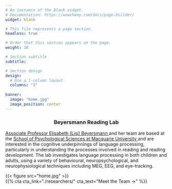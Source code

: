```yaml
---
# An instance of the Blank widget.
# Documentation: https://wowchemy.com/docs/page-builder/
widget: blank

# This file represents a page section.
headless: true

# Order that this section appears on the page.
weight: 10

# Section subtitle
subtitle:

# Section design
design:
  # Use a 1-column layout
  columns: "1"
  
banner:
  image: "home.jpg"
  image_position: center
---
```


<html>
<head>
  <style>
    /* Center align the h3 heading and make it bold, with a smaller size */
    h3 {
      text-align: center;---
# An instance of the Blank widget.
# Documentation: https://wowchemy.com/docs/page-builder/
widget: blank

# This file represents a page section.
headless: true

# Order that this section appears on the page.
weight: 10

# Section subtitle
subtitle:

# Section design
design:
  # Use a 1-column layout
  columns: "1"
  
banner:
  image: "home.jpg"
  image_position: center
---

<html>
<head>
  <style>
    /* Ensure the whole page is styled correctly, targeting only specific elements */
    body {
      font-family: Arial, sans-serif; /* Optional, for better readability */
    }

    /* Center the heading (h3) and make it bold, with a smaller font */
    h3 {
      text-align: center;
      font-weight: bold;
      font-size: 24px; /* Adjust to a smaller size */
      margin-bottom: 20px; /* Adds some space below the heading */
    }

    /* Ensure description text is centered and smaller */
    .description-text {
      font-size: 14px !important; /* Make sure it's smaller */
      text-align: center; /* Ensure the text is centered */
      max-width: 800px; /* Prevent the text from stretching too wide */
      margin: 0 auto 20px auto; /* Center the paragraph and space below */
      padding-left: 10px;
      padding-right: 10px;
      line-height: 1.6; /* Improve readability */
    }

    /* Image styling: Ensure it is centered */
    .image-container {
      text-align: center;
      margin-top: 20px; /* Space above image */
      margin-bottom: 20px; /* Space below image */
    }

    .image-container img {
      display: block;
      margin-left: auto;
      margin-right: auto;
      max-width: 100%;
    }

    /* "Meet the Team" Button Styling: Reduce space below */
    .cta-container {
      margin-bottom: 10px; /* Reduce space after the button */
    }
  </style>
</head>
<body>

  <!-- Heading for the lab (now h3) -->
  <h3>Beyersmann Reading Lab</h3>

  <!-- Body text with linked researcher and university info -->
  <p class="description-text">
    <a href="https://beyersmannlab.cogscience.org/author/associate-professor-elisabeth-lisi-beyersmann/" target="_blank">
      Associate Professor Elisabeth (Lisi) Beyersmann
    </a> and her team are based at the 
    <a href="https://www.mq.edu.au/about/about-the-university/our-faculties/medicine-and-health-sciences/departments-and-centres/department-of-psychology" target="_blank">
      School of Psychological Sciences at Macquarie University
    </a> and are interested in the cognitive underpinnings of language processing, particularly in understanding the processes involved in reading and reading development. 
    The lab investigates language processing in both children and adults, using a variety of behavioural, neuropsychological, and neurophysiological techniques including MEG, EEG, and eye-tracking.
  </p>

  <!-- Image below the text (without caption) -->
  <div class="image-container">
    {{< figure src="home.jpg" >}} <!-- Image without caption -->
  </div>

  <!-- Call to action for "Meet the Team" -->
  <div class="cta-container">
    {{% cta cta_link="./researchers/" cta_text="Meet the Team →" %}}
  </div>

</body>
</html>

